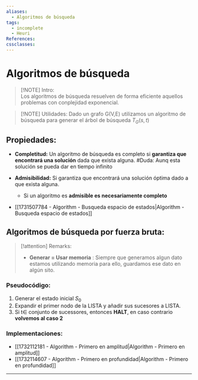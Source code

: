 ```yaml
---
aliases:
  - Algoritmos de búsqueda
tags:
  - incomplete
  - Heuri
References: 
cssclasses:
---
```

# Algoritmos de búsqueda

> [!NOTE] Intro:  
> Los algoritmos de búsqueda resuelven de forma eficiente aquellos problemas con conplejidad exponencial. 

> [!NOTE] Utilidades: 
> Dado un grafo G(V,E) utilizamos un algoritmo de búsqueda para generar el árbol de búsqueda $T_G(s,t)$
> 
## Propiedades: 
+ **Completitud:** Un algoritmo de búsqueda es completo si **garantiza que encontrará una solución** dada que exista alguna. #Duda: Aunq esta solución se pueda dar en tiempo infinito
+ **Admisibilidad:** Si garantiza que encontrará una solución óptima dado a que exista alguna. 
	+ Si un algoritmo es **admisible es necesariamente completo**


+ [[1731507784 - Algorithm - Busqueda espacio de estados|Algorithm - Busqueda espacio de estados]]

## Algoritmos de búsqueda por fuerza bruta: 

> [!attention] Remarks: 
> + **Generar = Usar memoria** : Siempre que generamos algun dato estamos utilizando memoria para ello, guardamos ese dato en algún sito. 

### Pseudocódigo:
1. Generar el estado inicial $S_0$ 
2. Expandir el primer nodo de la LISTA y añadir sus sucesores a LISTA. 
3. Si t$\in$ conjunto de sucessores, entonces **HALT**, en caso contrario **volvemos al caso 2**
### Implementaciones:
+ [[1732112181 - Algorithm - Primero en amplitud|Algorithm - Primero en amplitud]]
+ [[1732114607 - Algorithm - Primero en profundidad|Algorithm - Primero en profundidad]]



***